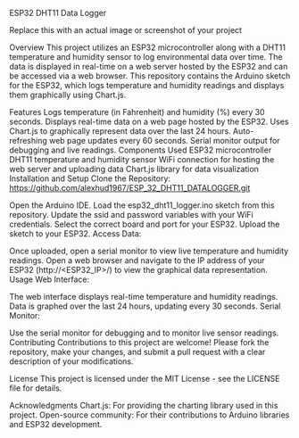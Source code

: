ESP32 DHT11 Data Logger

Replace this with an actual image or screenshot of your project

Overview
This project utilizes an ESP32 microcontroller along with a DHT11 temperature and humidity sensor to log environmental data over time. The data is displayed in real-time on a web server hosted by the ESP32 and can be accessed via a web browser. This repository contains the Arduino sketch for the ESP32, which logs temperature and humidity readings and displays them graphically using Chart.js.

Features
Logs temperature (in Fahrenheit) and humidity (%) every 30 seconds.
Displays real-time data on a web page hosted by the ESP32.
Uses Chart.js to graphically represent data over the last 24 hours.
Auto-refreshing web page updates every 60 seconds.
Serial monitor output for debugging and live readings.
Components Used
ESP32 microcontroller
DHT11 temperature and humidity sensor
WiFi connection for hosting the web server and uploading data
Chart.js library for data visualization
Installation and Setup
Clone the Repository:
https://github.com/alexhud1967/ESP_32_DHT11_DATALOGGER.git



Open the Arduino IDE.
Load the esp32_dht11_logger.ino sketch from this repository.
Update the ssid and password variables with your WiFi credentials.
Select the correct board and port for your ESP32.
Upload the sketch to your ESP32.
Access Data:

Once uploaded, open a serial monitor to view live temperature and humidity readings.
Open a web browser and navigate to the IP address of your ESP32 (http://<ESP32_IP>/) to view the graphical data representation.
Usage
Web Interface:

The web interface displays real-time temperature and humidity readings.
Data is graphed over the last 24 hours, updating every 30 seconds.
Serial Monitor:

Use the serial monitor for debugging and to monitor live sensor readings.
Contributing
Contributions to this project are welcome! Please fork the repository, make your changes, and submit a pull request with a clear description of your modifications.

License
This project is licensed under the MIT License - see the LICENSE file for details.

Acknowledgments
Chart.js: For providing the charting library used in this project.
Open-source community: For their contributions to Arduino libraries and ESP32 development.
